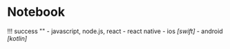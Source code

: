 # Notebook

!!! success ""
    - javascript, node.js, react
    - react native
    - ios _[swift]_
    - android _[kotlin]_

